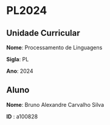 # PL2024

## Unidade Curricular

**Nome**: Processamento de Linguagens

**Sigla**: PL

**Ano**: 2024

## Aluno

**Nome**: Bruno Alexandre Carvalho Silva

**ID** : a100828
